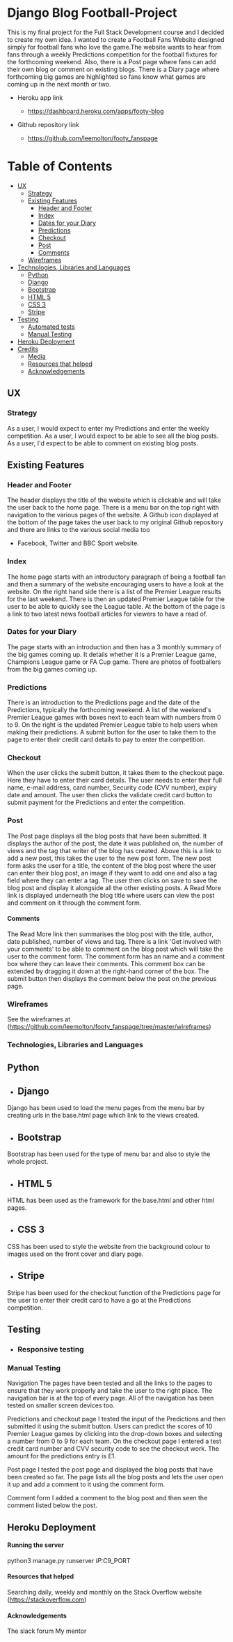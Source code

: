 # Django Blog Football-Project

This is my final project for the Full Stack Development course and I decided to create my own idea. I wanted to create a Football Fans Website 
designed simply for football fans who love the game.The website wants to hear from fans through a weekly Predictions competition for the football 
fixtures for the forthcoming weekend. Also, there is a Post page where fans can add their own blog or comment on existing blogs. 
There is a Diary page where forthcoming big games are highlighted so fans know what games are coming up in the next month or two.


- Heroku app link
    - https://dashboard.heroku.com/apps/footy-blog

- Github repository link</li>
    - https://github.com/leemolton/footy_fanspage

# Table of Contents
- [UX](https://github.com/leemolton/footy_fanspage/master/README.md#ux)
    - [Strategy](https://github.com/leemolton/footy_fanspage/README.md#strategy)
    - [Existing Features](https://github.com/leemolton/footy_fanspage/README.md#existing-features)
        - [Header and Footer](https://github.com/leemolton/footy_fanspage/README.md#header-and-footer)
        - [Index](https://github.com/leemolton/footy_fanspage/README.md#index)
        - [Dates for your Diary](https://github.com/leemolton/footy_fanspage/README.md#dates-for-your-diary)
        - [Predictions](https://github.com/leemolton/footy_fanspage/README.md#predictions)
        - [Checkout](https://github.com/leemolton/footy_fanspage/README.md#checkout)
        - [Post](https://github.com/leemolton/footy_fanspage/README.md#post)
        - [Comments](https://github.com/leemolton/footy_fanspage/README.md#comments)
    - [Wireframes](https://github.com/leemolton/footy_fanspage/README.md#wireframes)
- [Technologies, Libraries and Languages](https://github.com/leemolton/footy_fanspage/README.md#technologies-libraries-and-languages)
    - [Python](https://github.com/leemolton/footy_fanspage/README.md#python)
    - [Django](https://github.com/leemolton/footy_fanspage/README.md#django)
    - [Bootstrap](https://github.com/leemolton/footy_fanspage/README.md#bootstrap)
    - [HTML 5](https://github.com/leemolton/footy_fanspage/README.md#html-5)
    - [CSS 3](https://github.com/leemolton/footy_fanspage/README.md#css-3)
    - [Stripe](https://github.com/leemolton/footy_fanspage/README.md#stripe)
- [Testing](https://github.com/leemolton/footy_fanspage/README.md#testing)
    - [Automated tests](https://github.com/leemolton/footy_fanspage/README.md#automated-tests)
    - [Manual Testing](https://github.com/leemolton/footy_fanspage/README.md#manual-testing)
- [Heroku Deployment](https://github.com/leemolton/footy_fanspage/README.md#heroku-deployment)
- [Credits](https://github.com/leemolton/footy_fanspage/README.md#credits)
    - [Media](https://github.com/leemolton/footy_fanspage/README.md#media)
    - [Resources that helped](https://github.com/leemolton/footy_fanspage/README.md#resources-that-helped)
    - [Acknowledgements](https://github.com/leemolton/footy_fanspage/README.md#acknowledgements)


## UX

### Strategy
As a user, I would expect to enter my Predictions and enter the weekly competition.
As a user, I would expect to be able to see all the blog posts.
As a user, I'd expect to be able to comment on existing blog posts.

## Existing Features

### Header and Footer
The header displays the title of the website which is clickable and will take
the user back to the home page.
There is a menu bar on the top right with navigation to the various pages of 
the website.
A Github icon displayed at the bottom of the page takes the user back to my 
original Github repository and there are links to the various social media too 
- Facebook, Twitter and BBC Sport website.

### Index
The home page starts with an introductory paragraph of being a football fan 
and then a summary of the website 
encouraging users to have a look at the website.
On the right hand side there is a list of the Premier League results for the 
last weekend.
There is then an updated Premier League table for the user to be able to 
quickly see the League table.
At the bottom of the page is a link to two latest news football articles for
viewers to have a read of.

### Dates for your Diary
The page starts with an introduction and then has a 3 monthly summary of the 
big games coming up. It details
whether it is a Premier League game, Champions League game or FA Cup game.
There are photos of footballers from the big games coming up.

### Predictions
There is an introduction to the Predictions page and the date of the 
Predictions, typically the forthcoming weekend.
A list of the weekend's Premier League games with boxes next to each team with
numbers from 0 to 9.
On the right is the updated Premier League table to help users when making
their predictions.
A submit button for the user to take them to the page to enter their credit 
card details to pay to enter the competition.

### Checkout
When the user clicks the submit button, it takes them to the checkout page. 
Here they have to enter their card details.
The user needs to enter their full name, e-mail address, card number, 
Security code (CVV number), expiry date and amount.
The user then clicks the validate credit card button to submit payment for the
Predictions and enter the competition.
        
### Post
The Post page displays all the blog posts that have been submitted. 
It displays the author of the post, the date it was published on, the number of 
views and the tag that writer of the blog has created.
Above this is a link to add a new post, this takes the user to the new post 
form.
The new post form asks the user for a title, the content of the blog post 
where the user can enter their blog post, an image if they want to add one 
and also a tag field where they can enter a tag.
The user then clicks on save to save the blog post and display it alongside all
the other existing posts. A Read More link is displayed underneath the blog 
title where users can view the post and comment on it through the comment form.

#### Comments
The Read More link then summarises the blog post with the title, author, 
date published, number of views and tag.
There is a link 'Get involved with your comments' to be able to comment on the 
blog post which will take the user to the comment form.
The comment form has an name and a comment box where they can leave their 
comments. This comment box can be extended by dragging it down at the right-hand
corner of the box. The submit button then displays the comment below the post
on the previous page.
        
### Wireframes 
See the wireframes at (https://github.com/leemolton/footy_fanspage/tree/master/wireframes)

### Technologies, Libraries and Languages
## Python

- ## Django
Django has been used to load the menu pages from the menu bar by creating 
urls in the base.html page which link to the views created.

- ## Bootstrap
Bootstrap has been used for the type of menu bar and also to style the 
whole project.
 
- ## HTML 5
HTML has been used as the framework for the base.html and other html pages.

- ## CSS 3
CSS has been used to style the website from the background colour to images 
used on the front cover and diary page.
 
- ## Stripe
Stripe has been used for the checkout function of the Predictions page for the 
user to enter their credit card to have a go at the Predictions competition.

## Testing
    
- ### Responsive testing 
    
### Manual Testing

Navigation
The pages have been tested and all the links to the pages to ensure that they work
properly and take the user to the right place. The navigation bar is at the 
top of every page. All of the navigation has been tested on smaller screen 
devices too.

Predictions and checkout page
I tested the input of the Predictions and then submitted it using the submit 
button. Users can predict the scores of 10 Premier League games by clicking 
into the drop-down boxes and selecting a number from 0 to 9 for each team. 
On the checkout page I entered a test credit card number
and CVV security code to see the checkout work. 
The amount for the predictions entry is £1.
    
Post page
I tested the post page and displayed the blog posts that have been created 
so far. The page lists all the blog posts and lets the user open it up
and add a comment to it using the comment form.
    
Comment form
I added a comment to the blog post and then seen the comment listed below
the post.

## Heroku Deployment

#### Running the server
python3 manage.py runserver $IP:$C9_PORT
    
#### Resources that helped
Searching daily, weekly and monthly on the Stack Overflow website
(https://stackoverflow.com)

#### Acknowledgements
The slack forum
My mentor